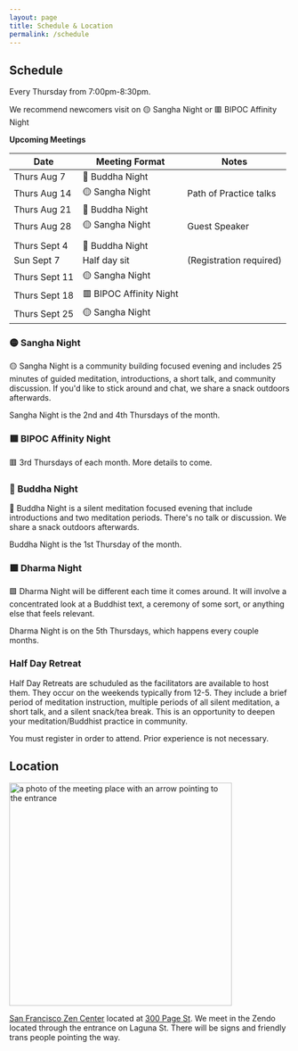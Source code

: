 ```yaml
---
layout: page
title: Schedule & Location
permalink: /schedule
---
```


## Schedule

Every Thursday from 7:00pm-8:30pm.

We recommend newcomers visit on 🟡 Sangha Night or 🟥 BIPOC Affinity Night 

**Upcoming Meetings**

<div class="special_table"></div>

| Date         | Meeting Format  | Notes |
|--------------|-----------------|-------|
| Thurs Aug 7  | 🔷 Buddha Night | 
| Thurs Aug 14 | 🟡 Sangha Night | Path of Practice talks
| Thurs Aug 21 | 🔷 Buddha Night |
| Thurs Aug 28 | 🟡 Sangha Night | Guest Speaker
| | |
| Thurs Sept 4  | 🔷 Buddha Night
| Sun Sept 7    | Half day sit | (Registration required)
| Thurs Sept 11 | 🟡 Sangha Night | 
| Thurs Sept 18 | 🟥 BIPOC Affinity Night |
| Thurs Sept 25 | 🟡 Sangha Night |

### 🟡 Sangha Night

🟡 Sangha Night is a community building focused evening and includes 25 minutes of guided meditation, introductions, a short talk, and community discussion. If you'd like to stick around and chat, we share a snack outdoors afterwards.

Sangha Night is the 2nd and 4th Thursdays of the month.

### 🟥 BIPOC Affinity Night

🟥 3rd Thursdays of each month. More details to come. 

### 🔷 Buddha Night

🔷 Buddha Night is a silent meditation focused evening that include introductions and two meditation periods. There's no talk or discussion. We share a snack outdoors afterwards.

Buddha Night is the 1st Thursday of the month.


### 🟩 Dharma Night 

🟩 Dharma Night will be different each time it comes around. It will involve a concentrated look at a Buddhist text, a ceremony of some sort, or anything else that feels relevant. 

Dharma Night is on the 5th Thursdays, which happens every couple months. 

### Half Day Retreat

Half Day Retreats are schuduled as the facilitators are available to host them. They occur on the weekends typically from 12-5. They include a brief period of meditation instruction, multiple periods of all silent meditation, a short talk, and a silent snack/tea break. This is an opportunity to deepen your meditation/Buddhist practice in community.

You must register in order to attend. Prior experience is not necessary.



## Location

<img src="images/San_Francisco_Zen_Center.jpg" alt="a photo of the meeting place with an arrow pointing to the entrance" width="400px"/>

[San Francisco Zen Center](https://sfzc.org) located at [300 Page St](https://goo.gl/maps/1tYkRHUwu3E2i5rz5). We meet in the Zendo located through the entrance on Laguna St. There will be signs and friendly trans people pointing the way.

